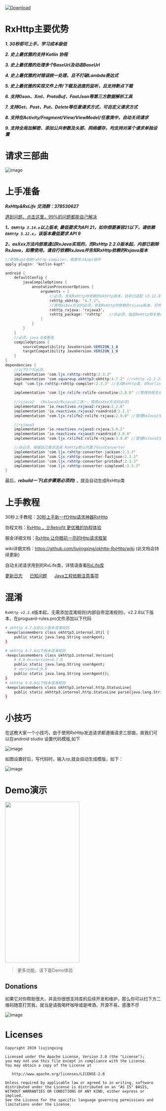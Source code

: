 [ ![Download](https://api.bintray.com/packages/32774707/maven/rxhttp2/images/download.svg) ](https://bintray.com/32774707/maven/rxhttp2/_latestVersion)

# RxHttp主要优势

  ***1. 30秒即可上手，学习成本极低***

  ***2. 史上最优雅的支持 Kotlin 协程***

  ***3. 史上最优雅的处理多个BaseUrl及动态BaseUrl***

  ***4. 史上最优雅的对错误统一处理，且不打破Lambda表达式***

  ***5. 史上最优雅的实现文件上传/下载及进度的监听，且支持断点下载***

  ***6. 支持Gson、Xml、ProtoBuf、FastJson等第三方数据解析工具***

  ***7. 支持Get、Post、Put、Delete等任意请求方式，可自定义请求方式***

  ***8. 支持在Activity/Fragment/View/ViewModel/任意类中，自动关闭请求***

  ***9. 支持全局加解密、添加公共参数及头部、网络缓存，均支持对某个请求单独设置***

# 请求三部曲

![image](https://github.com/liujingxing/okhttp-RxHttp/blob/master/screen/rxhttp_trilogy.jpg)
  
# 上手准备

***RxHttp&RxLife 交流群：378530627***

[遇到问题，点击这里，99%的问题都能自己解决](https://github.com/liujingxing/okhttp-RxHttp/wiki/FAQ)

***1、`OkHttp 3.14.x`以上版本, 最低要求为API 21，如你想要兼容21以下，请依赖`OkHttp 3.12.x`，该版本最低要求 API 9***

***2、asXxx方法内部是通过RxJava实现的，而RxHttp 2.2.0版本起，内部已剔除RxJava，如需使用，请自行依赖RxJava并告知RxHttp依赖的Rxjava版本***

```java
//使用kapt依赖rxhttp-compiler，需要导入kapt插件
apply plugin: 'kotlin-kapt'

android {
    defaultConfig {
        javaCompileOptions {
            annotationProcessorOptions {
                arguments = [
                    //必须，告知RxHttp你依赖的okhttp版本，目前已适配 v3.12.0 - v4.7.2版本  (v4.3.0除外)
                    rxhttp_okhttp: '4.7.2'，
                    //使用asXxx方法时必须，告知RxHttp你依赖的rxjava版本，可传入rxjava2、rxjava3
                    rxhttp_rxjava: 'rxjava3'， 
                    rxhttp_package: 'rxhttp'   //非必须，指定RxHttp相关类的生成路径，即包名
                ]
            }
        }
    }
    //必须，java 8或更高
    compileOptions {
        sourceCompatibility JavaVersion.VERSION_1_8
        targetCompatibility JavaVersion.VERSION_1_8
    }
}
dependencies {
    //以下3个为必须，
    implementation 'com.ljx.rxhttp:rxhttp:2.3.3'
    implementation 'com.squareup.okhttp3:okhttp:4.7.2' //rxhttp v2.2.2版本起，需要手动依赖okhttp
    kapt 'com.ljx.rxhttp:rxhttp-compiler:2.3.3' //生成RxHttp类，非kotlin项目，请使用annotationProcessor代替kapt
    
    implementation 'com.ljx.rxlife:rxlife-coroutine:2.0.0' //管理协程生命周期，页面销毁，关闭请求
    
    //rxjava2   (RxJava2/Rxjava3二选一，使用asXxx方法时必须)
    implementation 'io.reactivex.rxjava2:rxjava:2.2.8'
    implementation 'io.reactivex.rxjava2:rxandroid:2.1.1'
    implementation 'com.ljx.rxlife2:rxlife-rxjava:2.0.0' //管理RxJava2生命周期，页面销毁，关闭请求

    //rxjava3
    implementation 'io.reactivex.rxjava3:rxjava:3.0.2'
    implementation 'io.reactivex.rxjava3:rxandroid:3.0.0'
    implementation 'com.ljx.rxlife3:rxlife-rxjava:3.0.0' //管理RxJava3生命周期，页面销毁，关闭请求

    //非必须，根据自己需求选择 RxHttp默认内置了GsonConverter
    implementation 'com.ljx.rxhttp:converter-jackson:2.3.3'
    implementation 'com.ljx.rxhttp:converter-fastjson:2.3.3'
    implementation 'com.ljx.rxhttp:converter-protobuf:2.3.3'
    implementation 'com.ljx.rxhttp:converter-simplexml:2.3.3'
}
```

最后，***rebuild一下(此步骤是必须的)*** ，就会自动生成RxHttp类
  

# 上手教程

30秒上手教程：[30秒上手新一代Http请求神器RxHttp](https://juejin.im/post/5cfcbbcbe51d455a694f94df)

协程文档：[RxHttp ，比Retrofit 更优雅的协程体验](https://juejin.im/post/5e77604fe51d4527066eb81a#heading-2)

掘金详细文档：[RxHttp 让你眼前一亮的Http请求框架](https://juejin.im/post/5ded221a518825125d14a1d4)

wiki详细文档：https://github.com/liujingxing/okhttp-RxHttp/wiki  (此文档会持续更新)


自动关闭请求用到的RxLife类，详情请查看[RxLife库](https://github.com/liujingxing/RxLife)

[更新日志](https://github.com/liujingxing/okhttp-RxHttp/wiki/%E6%9B%B4%E6%96%B0%E6%97%A5%E5%BF%97) &nbsp;&nbsp;&nbsp;&nbsp;
[已知问题](https://github.com/liujingxing/okhttp-RxHttp/wiki/%E5%B7%B2%E7%9F%A5%E9%97%AE%E9%A2%98) &nbsp;&nbsp;&nbsp;&nbsp;
[Java工程依赖注意事项](https://github.com/liujingxing/okhttp-RxHttp/wiki/Java%E5%B7%A5%E7%A8%8B%E4%BE%9D%E8%B5%96)


# 混淆

`RxHttp v2.2.8`版本起，无需添加混淆规则(内部自带混淆规则)，v2.2.8以下版本，在proguard-rules.pro文件添加以下代码

```bash
# okhttp 4.7.0及以上版本混淆规则
-keepclassmembers class okhttp3.internal.Util {
    public static java.lang.String userAgent;
}

# okhttp 4.7.0以下版本混淆规则
-keepclassmembers class okhttp3.internal.Version{
    # 4.0.0<=version<4.7.0
    public static java.lang.String userAgent;
    # version<4.0.0
    public static java.lang.String userAgent();
}
# okhttp 4.0.0以下版本混淆规则
-keepclassmembers class okhttp3.internal.http.StatusLine{
    public static okhttp3.internal.http.StatusLine parse(java.lang.String);
}
```

# 小技巧

在这教大家一个小技巧，由于使用RxHttp发送请求都遵循请求三部曲，故我们可以在android studio 设置代码模版,如下

![image](https://github.com/liujingxing/RxHttp/blob/master/screen/templates.png)

如图设置好后，写代码时，输入rp,就会自动生成模版，如下：

![image](https://github.com/liujingxing/RxHttp/blob/master/screen/templates_demo.gif)


# Demo演示
<img src="https://github.com/liujingxing/RxHttp/blob/master/screen/screenrecorder-2019-11-27_22_56_26.gif" width = "240" height = "520" />

> 更多功能，请下载Demo体验

## Donations
如果它对你帮助很大，并且你很想支持库的后续开发和维护，那么你可以扫下方二维码随意打赏我，就当是请我喝杯咖啡或是啤酒，开源不易，感激不尽

![image](https://github.com/liujingxing/RxHttp/blob/master/screen/rxhttp_donate.png)


# Licenses
```
Copyright 2019 liujingxing

Licensed under the Apache License, Version 2.0 (the "License");
you may not use this file except in compliance with the License.
You may obtain a copy of the License at

   http://www.apache.org/licenses/LICENSE-2.0

Unless required by applicable law or agreed to in writing, software
distributed under the License is distributed on an "AS IS" BASIS,
WITHOUT WARRANTIES OR CONDITIONS OF ANY KIND, either express or implied.
See the License for the specific language governing permissions and
limitations under the License.
```
